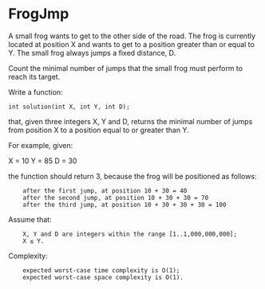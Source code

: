 FrogJmp
=======

A small frog wants to get to the other side of the road. The frog is currently located at position X and wants to get to a position greater than or equal to Y. The small frog always jumps a fixed distance, D.

Count the minimal number of jumps that the small frog must perform to reach its target.

Write a function:

    int solution(int X, int Y, int D); 

that, given three integers X, Y and D, returns the minimal number of jumps from position X to a position equal to or greater than Y.

For example, given:

  X = 10
  Y = 85
  D = 30

the function should return 3, because the frog will be positioned as follows:

        after the first jump, at position 10 + 30 = 40
        after the second jump, at position 10 + 30 + 30 = 70
        after the third jump, at position 10 + 30 + 30 + 30 = 100

Assume that:

        X, Y and D are integers within the range [1..1,000,000,000];
        X ≤ Y.

Complexity:

        expected worst-case time complexity is O(1);
        expected worst-case space complexity is O(1).

